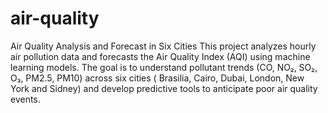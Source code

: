 # air-quality
Air Quality Analysis and Forecast in Six Cities This project analyzes hourly air pollution data and forecasts the Air Quality Index (AQI) using machine learning models. The goal is to understand pollutant trends (CO, NO₂, SO₂, O₃, PM2.5, PM10) across six cities ( Brasilia, Cairo, Dubai, London, New York and Sidney) and develop predictive tools to anticipate poor air quality events.
